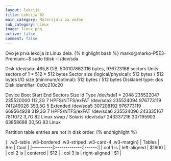 ```yaml
---
layout: lekcija
title: Lekcija 02
main_category: Materijali za vežbe
sub_category: Linux
image: linux.png
active: false
comment: false
---
```


Ovo je prva lekcija iz Linux dela.
{% highlight bash %}
marko@marko-P5E3-Premium:~$ sudo fdisk -l /dev/sda

Disk /dev/sda: 465,8 GiB, 500107862016 bytes, 976773168 sectors
Units: sectors of 1 * 512 = 512 bytes
Sector size (logical/physical): 512 bytes / 512 bytes
I/O size (minimum/optimal): 512 bytes / 512 bytes
Disklabel type: dos
Disk identifier: 0x0c210c20

Device     Boot     Start       End   Sectors   Size Id Type
/dev/sda1  *         2048 235522047 235520000 112,3G  7 HPFS/NTFS/exFAT
/dev/sda2       235524094 976773119 741249026 353,5G  5 Extended
/dev/sda5       307208192 976773119 669564928 319,3G  7 HPFS/NTFS/exFAT
/dev/sda6       235524096 243335167   7811072   3,7G 82 Linux swap / Solaris
/dev/sda7       243337216 307195903  63858688  30,5G 83 Linux

Partition table entries are not in disk order.
{% endhighlight %}

{: .w3-table .w3-bordered .w3-striped .w3-card-4 .w3-margin}
| Tables   |      Are      |  Cool |
|----------|:-------------:|------:|
| col 1 is |  left-aligned | $1600 |
| col 2 is |    centered   |   $12 |
| col 3 is | right-aligned |    $1 |
